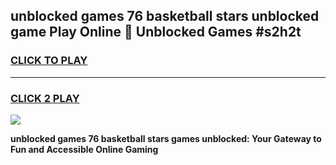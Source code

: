 
## unblocked games 76 basketball stars unblocked game Play Online 👋 Unblocked Games #s2h2t
<h3>
<a href="https://premium.freeplayer.one?title=unblocked_games_76_basketball_stars&ref=21F">CLICK TO PLAY</a></h3>
<hr>

<h3>
<a href="https://premium.freeplayer.one?title=unblocked_games_76_basketball_stars&ref=21F">CLICK 2 PLAY</a>
  
</h3>

<a href="https://premium.freeplayer.one?title=unblocked_games_76_basketball_stars&ref=21F/"><img src="https://clearcache.store/games.png"></a>


**unblocked games 76 basketball stars games unblocked: Your Gateway to Fun and Accessible Online Gaming**
